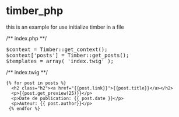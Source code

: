 # timber_php

this is an example for use initialize timber in a file

/** index.php **/

<pre>
$context = Timber::get_context();
$context['posts'] = Timber::get_posts();
$templates = array( 'index.twig' );
</pre>

/** index.twig **/

```
{% for post in posts %}
  <h2 class="h2"><a href="{{post.link}}">{{post.title}}</a></h2>
  <p>{{post.get_preview(25)}}</p>
  <p>Date de publication: {{ post.date }}</p>
  <p>Auteur: {{ post.author}}</p>
 {% endfor %}
```
